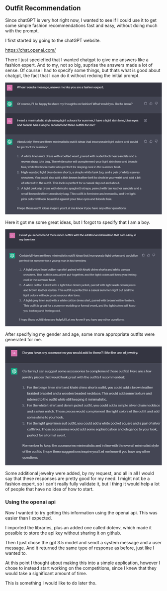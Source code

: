 ## Outfit Recommendation

Since chatGPT is very hot right now, I wanted to see if I could use it to get some simple fashion recommendations fast and easy, without doing much with the prompt.

I first started by going to the chatGPT website.

https://chat.openai.com/

There I just speciefied that I wanted chatgpt to give me answers like a fashion expert. And to my, not so big, suprise the answers made a lot of sense. Of course I had to specify some things, but thats what is good about chatgpt, the fact that I can do it without redoing the initial prompt.

![Chat part 1](https://github.com/Thumsificial/fashion_project/blob/master/images/gpt1.png?raw=true)

Here it got me some great ideas, but I forgot to specify that I am a boy.

![Chat part 2](https://github.com/Thumsificial/fashion_project/blob/master/images/gpt2.png?raw=true)

After specifying my gender and age, some more appropriate outfits were generated for me.

![Chat part 3](https://github.com/Thumsificial/fashion_project/blob/master/images/gpt3.png?raw=true)

Some additional jewelry were added, by my request, and all in all I would say that these responses are pretty good for my need. I might not be a fashion expert, so I can't really fully validate it, but I thing it would help a lot of people that have no idea of how to start.

### Using the openai api

Now I wanted to try getting this information using the openai api. This was easier than I expected.

I imported the libraries, plus an added one called dotenv, which made it possible to store the api key without sharing it on github.

Then I just chose the gpt 3.5 model and sendt a system message and a user message. And it returned the same type of response as before, just like I wanted to.

At this point I thought about making this into a simple application, however I chose to instead start working on the competitions, since I knew that they would take a significant amount of time.

This is something I would like to do later tho.

